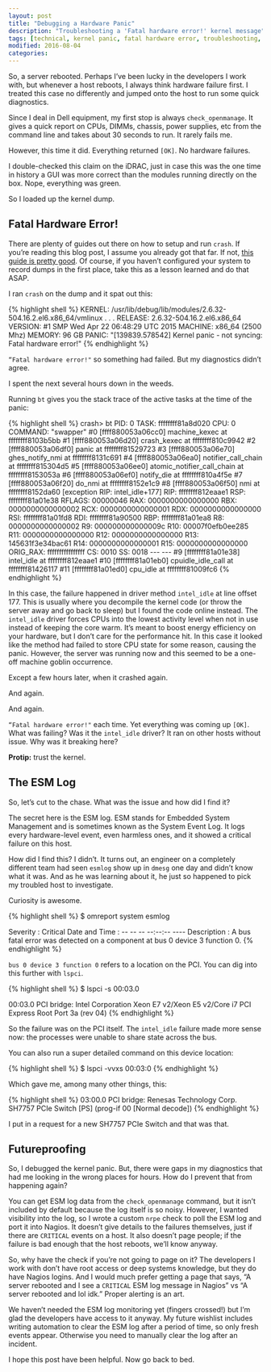 ```yaml
---
layout: post
title: "Debugging a Hardware Panic"
description: "Troubleshooting a 'Fatal hardware error!' kernel message"
tags: [technical, kernel panic, fatal hardware error, troubleshooting, crash]
modified: 2016-08-04
categories: 
---
```


So, a server rebooted.  Perhaps I’ve been lucky in the developers I work with, but whenever a host reboots, I always think hardware failure first. I treated this case no differently and jumped onto the host to run some quick diagnostics.
 
Since I deal in Dell equipment, my first stop is always `check_openmanage`. It gives a quick report on CPUs, DIMMs, chassis, power supplies, etc from the command line and takes about 30 seconds to run. It rarely fails me.
 
However, this time it did. Everything returned `[OK]`. No hardware failures.
 
I double-checked this claim on the iDRAC, just in case this was the one time in history a GUI was more correct than the modules running directly on the box. Nope, everything was green.
 
So I loaded up the kernel dump.

<!-- more -->
 
## Fatal Hardware Error!
 
There are plenty of guides out there on how to setup and run `crash`. If you’re reading this blog post, I assume you already got that far. If not, [this guide is pretty good](http://blog.zedroot.org/linux-kernel-debuging-using-kdump-and-crash/). Of course, if you haven’t configured your system to record dumps in the first place, take this as a lesson learned and do that ASAP.
 
I ran `crash` on the dump and it spat out this:

{% highlight shell %}
KERNEL: /usr/lib/debug/lib/modules/2.6.32-504.16.2.el6.x86_64/vmlinux
.
.
.
RELEASE: 2.6.32-504.16.2.el6.x86_64
VERSION: #1 SMP Wed Apr 22 06:48:29 UTC 2015
MACHINE: x86_64  (2500 Mhz)
MEMORY: 96 GB
PANIC: "[139839.578542] Kernel panic - not syncing: Fatal hardware error!"
{% endhighlight %}
 
`“Fatal hardware error!"` so something had failed. But my diagnostics didn’t agree.
 
I spent the next several hours down in the weeds.
 
Running `bt` gives you the stack trace of the active tasks at the time of the panic:

{% highlight shell %}
crash> bt
PID: 0      TASK: ffffffff81a8d020  CPU: 0   COMMAND: "swapper"
 #0 [ffff880053a06cc0] machine_kexec at ffffffff8103b5bb
 #1 [ffff880053a06d20] crash_kexec at ffffffff810c9942
 #2 [ffff880053a06df0] panic at ffffffff81529723
 #3 [ffff880053a06e70] ghes_notify_nmi at ffffffff8131c691
 #4 [ffff880053a06ea0] notifier_call_chain at ffffffff815304d5
 #5 [ffff880053a06ee0] atomic_notifier_call_chain at ffffffff8153053a
 #6 [ffff880053a06ef0] notify_die at ffffffff810a4f5e
 #7 [ffff880053a06f20] do_nmi at ffffffff8152e1c9
 #8 [ffff880053a06f50] nmi at ffffffff8152da60
    [exception RIP: intel_idle+177]
    RIP: ffffffff812eaae1  RSP: ffffffff81a01e38  RFLAGS: 00000046
    RAX: 0000000000000000  RBX: 0000000000000002  RCX: 0000000000000001
    RDX: 0000000000000000  RSI: ffffffff81a01fd8  RDI: ffffffff81a90500
    RBP: ffffffff81a01ea8   R8: 0000000000000002   R9: 000000000000009c
    R10: 00007f0efb0ee285  R11: 0000000000000000  R12: 0000000000000000
    R13: 145631f3e34bac61  R14: 0000000000000001  R15: 0000000000000000
    ORIG_RAX: ffffffffffffffff  CS: 0010  SS: 0018
--- <NMI exception stack> ---
 #9 [ffffffff81a01e38] intel_idle at ffffffff812eaae1
#10 [ffffffff81a01eb0] cpuidle_idle_call at ffffffff81426117
#11 [ffffffff81a01ed0] cpu_idle at ffffffff81009fc6
{% endhighlight %}
 
In this case, the failure happened in driver method `intel_idle` at line offset 177. This is usually where you decompile the kernel code (or throw the server away and go back to sleep) but I found the code online instead. The `intel_idle` driver forces CPUs into the lowest activity level when not in use instead of keeping the core warm. It’s meant to boost energy efficiency on your hardware, but I don’t care for the performance hit. In this case it looked like the method had failed to store CPU state for some reason, causing the panic. However, the server was running now and this seemed to be a one-off machine goblin occurrence.
 
Except a few hours later, when it crashed again.
 
And again.
 
And again.
 
`“Fatal hardware error!"` each time. Yet everything was coming up `[OK]`. What was failing? Was it the `intel_idle` driver? It ran on other hosts without issue. Why was it breaking here?
 
**Protip:** trust the kernel.
 
## The ESM Log
 
So, let’s cut to the chase. What was the issue and how did I find it?
 
The secret here is the ESM log. ESM stands for Embedded System Management and is sometimes known as the System Event Log. It logs every hardware-level event, even harmless ones, and it showed a critical failure on this host.
 
How did I find this? I didn’t. It turns out, an engineer on a completely different team had seen `esmlog` show up in `dmesg` one day and didn’t know what it was. And as he was learning about it, he just so happened to pick my troubled host to investigate.
 
Curiosity is awesome.

{% highlight shell %}
$ omreport system esmlog
 
Severity      : Critical
Date and Time : -- --  -- --:--:-- ----
Description   : A bus fatal error was detected on a component at bus 0 device 3 function 0.
{% endhighlight %}
 
`bus 0 device 3 function 0` refers to a location on the PCI. You can dig into this further with `lspci`.

{% highlight shell %}
$ lspci -s 00:03.0

00:03.0 PCI bridge: Intel Corporation Xeon E7 v2/Xeon E5 v2/Core i7 PCI Express Root Port 3a (rev 04)
{% endhighlight %}

So the failure was on the PCI itself. The `intel_idle` failure made more sense now: the processes were unable to share state across the bus.

You can also run a super detailed command on this device location:

{% highlight shell %}
$ lspci -vvxs 00:03:0
{% endhighlight %}

Which gave me, among many other things, this:

{% highlight shell %}
03:00.0 PCI bridge: Renesas Technology Corp. SH7757 PCIe Switch [PS] (prog-if 00 [Normal decode])
{% endhighlight %}

I put in a request for a new SH7757 PCIe Switch and that was that.
 
## Futureproofing
 
So, I debugged the kernel panic. But, there were gaps in my diagnostics that had me looking in the wrong places for hours. How do I prevent that from happening again?
 
You can get ESM log data from the `check_openmanage` command, but it isn’t included by default because the log itself is so noisy. However, I wanted visibility into the log, so I wrote a custom `nrpe` check to poll the ESM log and port it into Nagios. It doesn’t give details to the failures themselves, just if there are `CRITICAL` events on a host. It also doesn’t page people; if the failure is bad enough that the host reboots, we’ll know anyway.
 
So, why have the check if you’re not going to page on it? The developers I work with don’t have root access or deep systems knowledge, but they do have Nagios logins. And I would much prefer getting a page that says, “A server rebooted and I see a `CRITICAL` ESM log message in Nagios” vs “A server rebooted and lol idk.” Proper alerting is an art.
 
We haven’t needed the ESM log monitoring yet (fingers crossed!) but I’m glad the developers have access to it anyway. My future wishlist includes writing automation to clear the ESM log after a period of time, so only fresh events appear. Otherwise you need to manually clear the log after an incident.
 
I hope this post have been helpful. Now go back to bed.

